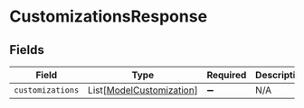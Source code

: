 # CustomizationsResponse


## Fields

| Field                                                                 | Type                                                                  | Required                                                              | Description                                                           |
| --------------------------------------------------------------------- | --------------------------------------------------------------------- | --------------------------------------------------------------------- | --------------------------------------------------------------------- |
| `customizations`                                                      | List[[ModelCustomization](../../models/shared/modelcustomization.md)] | :heavy_minus_sign:                                                    | N/A                                                                   |